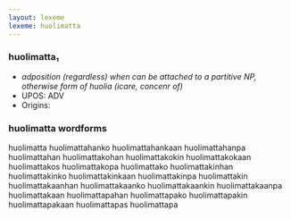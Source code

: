 ```yaml
---
layout: lexeme
lexeme: huolimatta
---
```


###  huolimatta₁

* _adposition (regardless) when can be attached to a partitive NP, otherwise form of *huolia* (icare, concenr of)_
* UPOS:  ADV
* Origins: 


### huolimatta wordforms

huolimatta
huolimattahanko
huolimattahankaan
huolimattahanpa
huolimattahan
huolimattakohan
huolimattakokin
huolimattakokaan
huolimattakos
huolimattakopa
huolimattako
huolimattakinhan
huolimattakinko
huolimattakinkaan
huolimattakinpa
huolimattakin
huolimattakaanhan
huolimattakaanko
huolimattakaankin
huolimattakaanpa
huolimattakaan
huolimattapahan
huolimattapako
huolimattapakin
huolimattapakaan
huolimattapas
huolimattapa

